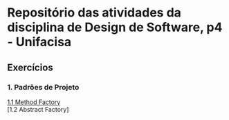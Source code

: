 # Repositório das atividades da disciplina de Design de Software, p4 - Unifacisa


## Exercícios
     
### 1. Padrões de Projeto  
[1.1 Method Factory](methodFactory/01.md)   
[1.2 Abstract Factory]
